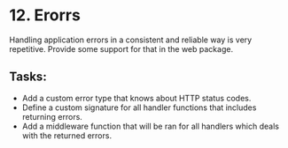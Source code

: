 # 12. Erorrs

Handling application errors in a consistent and reliable way is very
repetitive. Provide some support for that in the web package.


## Tasks:

- Add a custom error type that knows about HTTP status codes.
- Define a custom signature for all handler functions that includes returning errors.
- Add a middleware function that will be ran for all handlers which deals with the returned errors.
